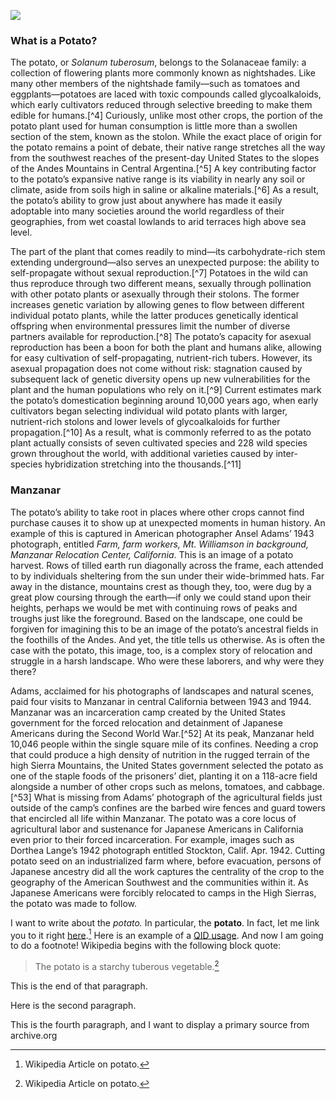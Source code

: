 
<a href="https://www.juncture-digital.org"><img src="https://juncture-digital.github.io/juncture/static/images/ve-button.png"></a>

<param ve-config 
       title="Salvation and Suffering: Potato"
       source-image="https://upload.wikimedia.org/wikipedia/commons/a/ab/Patates.jpg"
       banner="https://upload.wikimedia.org/wikipedia/commons/a/ab/Patates.jpg" 
       height=100
       author="Nola, Alex, and Jess"
       layout="vertical">
	   
  ### What is a Potato?
 
 The potato, or *Solanum tuberosum*, belongs to the Solanaceae family: a collection of flowering plants more commonly known as nightshades. Like many other members of the nightshade family—such as tomatoes and eggplants—potatoes are laced with toxic compounds called glycoalkaloids, which early cultivators reduced through selective breeding to make them edible for humans.[^4] Curiously, unlike most other crops, the portion of the potato plant used for human consumption is little more than a swollen section of the stem, known as the stolon. While the exact place of origin for the potato remains a point of debate, their native range stretches all the way from the southwest reaches of the present-day United States to the slopes of the Andes Mountains in Central Argentina.[^5] A key contributing factor to the potato’s expansive native range is its viability in nearly any soil or climate, aside from soils high in saline or alkaline materials.[^6] As a result, the potato’s ability to grow just about anywhere has made it easily adoptable into many societies around the world regardless of their geographies, from wet coastal lowlands to arid terraces high above sea level.
<param ve-image 
	   manifest="gh:Alex-Betz/essays/potato/potatoWTmap.jpg"
	   caption="*Map showing the distribution of wild potato species*, 2020. Map. Image source: David Ellis, Alberto Salas, Oswaldo Chavez, Rene Gomez, and Noelle Anglin, "Ex Situ Conservation of Potato [Solanum Section Petota (Solanaceae)] Genetic Resources in Genebanks," in *The Potato Crop*, ed. Hugo Campos and Oscar Ortiz (Cham: Springer International Publishing, 2020), 115, http://dx.doi.org/10.1007/978-3-030-28683-5_4.">

The part of the plant that comes readily to mind—its carbohydrate-rich stem extending underground—also serves an unexpected purpose: the ability to self-propagate without sexual reproduction.[^7] Potatoes in the wild can thus reproduce through two different means, sexually through pollination with other potato plants or asexually through their stolons. The former increases genetic variation by allowing genes to flow between different individual potato plants, while the latter produces genetically identical offspring when environmental pressures limit the number of diverse partners available for reproduction.[^8] The potato’s capacity for asexual reproduction has been a boon for both the plant and humans alike, allowing for easy cultivation of self-propagating, nutrient-rich tubers. However, its asexual propagation does not come without risk: stagnation caused by subsequent lack of genetic diversity opens up new vulnerabilities for the plant and the human populations who rely on it.[^9] Current estimates mark the potato’s domestication beginning around 10,000 years ago, when early cultivators began selecting individual wild potato plants with larger, nutrient-rich stolons and lower levels of glycoalkaloids for further propagation.[^10] As a result, what is commonly referred to as the potato plant actually consists of seven cultivated species and 228 wild species grown throughout the world, with additional varieties caused by inter-species hybridization stretching into the thousands.[^11]
<param ve-image manifest="gh:Alex-Betz/essays/potato/Dillon%20Potatoes.jpg" caption="Mary Dillon, *Heritage Potatoes*, 2014. Watercolor on paper. Courtesy of the artist.">

  ### Manzanar
The potato’s ability to take root in places where other crops cannot find purchase causes it to show up at unexpected moments in human history. An example of this is captured in American photographer Ansel Adams’ 1943 photograph, entitled *Farm, farm workers, Mt. Williamson in background, Manzanar Relocation Center, California*. This is an image of a potato harvest. Rows of tilled earth run diagonally across the frame, each attended to by individuals sheltering from the sun under their wide-brimmed hats. Far away in the distance, mountains crest as though they, too, were dug by a great plow coursing through the earth—if only we could stand upon their heights, perhaps we would be met with continuing rows of peaks and troughs just like the foreground. Based on the landscape, one could be forgiven for imagining this to be an image of the potato’s ancestral fields in the foothills of the Andes. And yet, the title tells us otherwise. As is often the case with the potato, this image, too, is a complex story of relocation and struggle in a harsh landscape. Who were these laborers, and why were they there?
 <param ve-image manifest="gh:Alex-Betz/essays/potato/AnselAdams.jpg" caption="Ansel Adams, *Farm, farm workers, Mt. Williamson in background, Manzanar Relocation Center, California*, 1943. Gelatin silver print. Library of Congress, Prints and Photographs Division, https://www.loc.gov/resource/ppprs.00211/#.">

Adams, acclaimed for his photographs of landscapes and natural scenes, paid four visits to Manzanar in central California between 1943 and 1944. Manzanar was an incarceration camp created by the United States government for the forced relocation and detainment of Japanese Americans during the Second World War.[^52] At its peak, Manzanar held 10,046 people within the single square mile of its confines. Needing a crop that could produce a high density of nutrition in the rugged terrain of the high Sierra Mountains, the United States government selected the potato as one of the staple foods of the prisoners’ diet, planting it on a 118-acre field alongside a number of other crops such as melons, tomatoes, and cabbage.[^53] What is missing from Adams’ photograph of the agricultural fields just outside of the camp’s confines are the barbed wire fences and guard towers that encircled all life within Manzanar. The potato was a core locus of agricultural labor and sustenance for Japanese Americans in California even prior to their forced incarceration. For example, images such as Dorthea Lange’s 1942 photograph entitled Stockton, Calif. Apr. 1942. Cutting potato seed on an industrialized farm where, before evacuation, persons of Japanese ancestry did all the work captures the centrality of the crop to the geography of the American Southwest and the communities within it. As Japanese Americans were forcibly relocated to camps in the High Sierras, the potato was made to follow. 
 <param ve-image manifest="gh:Alex-Betz/essays/potato/Lange.jpg" caption="Dorothea Lange, *Stockton, Calif. Apr. 1942. Cutting potato seed on an industrialized farm where, before evacuation, persons of Japanese ancestry did all the work*, April 10, 1942. Gelatin silver print, 24 x 30 cm. Farm Security Administration - Office of War Information Photograph Collection, Library of Congress, Prints and Photographs Division, https://www.loc.gov/item/2021650513/.">
 
 I want to write about the *potato.* In particular, the **potato**. In fact, let me link you to it right [here](https://en.wikipedia.org/wiki/Potato).[^1]
 Here is an example of a [QID usage](Q16587531).
 And now I am going to do a footnote!
 Wikipedia begins with the following block quote:
 >The potato is a starchy tuberous vegetable.[^2]

This is the end of that paragraph.
<param ve-image
	   src="wc:Solanum_tuberosum_DS2.jpg"
	   caption="This is an image of the flowering part of a potato!">

Here is the second paragraph.
<param ve-image
	   src="gh:Alex-Betz/essays/main/potato/bakedpotato.jpg">

This is the fourth paragraph, and I want to display a primary source from archive.org
<param ve-iframe
	   src="https://archive.org/details/potatoprinting00hadd/page/40/mode/2up">
 
 [^1]: Wikipedia Article on potato.
 [^2]: Wikipedia Article on potato.